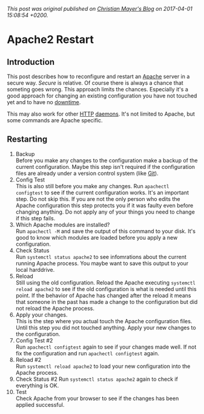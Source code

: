 
*This post was original published on [Christian Mayer's Blog](https://blog.fox21.at/) on 2017-04-01 15:08:54 +0200.*

# Apache2 Restart

## Introduction

This post describes how to reconfigure and restart an [Apache](https://www.apache.org/) server in a secure way. *Secure* is relative. Of course there is always a chance that someting goes wrong. This approach limits the chances. Especially it's a good approach for changing an existing configuration you have not touched yet and to have no [downtime](https://en.wikipedia.org/wiki/Downtime).

This may also work for other [HTTP](https://en.wikipedia.org/wiki/Hypertext_Transfer_Protocol) [daemons](https://en.wikipedia.org/wiki/Daemon_(computing)). It's not limited to Apache, but some commands are Apache specific.

## Restarting

1. Backup  
  Before you make any changes to the configuration make a backup of the current configuration. Maybe this step isn't required if the configuration files are already under a version control system (like [Git](https://en.wikipedia.org/wiki/Git)).
2. Config Test  
  This is also still before you make any changes. Run `apachectl configtest` to see if the current configuration works. It's an important step. Do not skip this. If you are not the only person who edits the Apache configuration this step protects you if it was faulty even before changing anything. Do not apply any of your things you need to change if this step fails.
3. Which Apache modules are installed?  
  Run `apachectl -M` and save the output of this command to your disk. It's good to know which modules are loaded before you apply a new configuration.
4. Check Status  
  Run `systemctl status apache2` to see infomrations about the current running Apache process. You maybe want to save this output to your local harddrive.
5. Reload  
  Still using the old configuration. Reload the Apache executing `systemctl reload apache2` to see if the old configuration is what is needed until this point. If the behavior of Apache has changed after the reload it means that someone in the past has made a change to the configuration but did not reload the Apache process.
6. Apply your changes.  
  This is the step where you actual touch the Apache configuration files. Until this step you did not touched anything. Apply your new changes to the configuration.
7. Config Test #2  
  Run `apachectl configtest` again to see if your changes made well. If not fix the configuration and run `apachectl configtest` again.
8. Reload #2  
  Run `systemctl reload apache2` to load your new configuration into the Apache process.
9. Check Status #2
  Run `systemctl status apache2` again to check if everything is OK.
10. Test  
  Check Apache from your browser to see if the changes has been applied successful.
